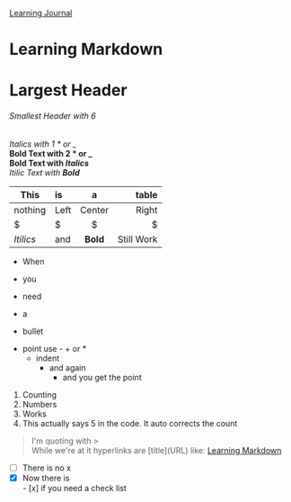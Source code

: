 [Learning Journal](https://stanels42.github.io/learningjournal/)

# Learning Markdown 

# Largest Header
###### Smallest Header with 6 #
*Italics with 1 \* or \_*  
**Bold Text with 2 \* or \_**  
**Bold Text with _Italics_**  
_Itilic Text with **Bold**_ 

| This     | is       | a        | table    |
|----------|:---------|:--------:|---------:|
| nothing  | Left     | Center   | Right    |
| $        | $        | $        | $        |
|_Itilics_ | and      | **Bold** |Still Work|

- When
* you
- need
* a
- bullet
* point use \- \+ or \*
  - indent
    * and again
      - and you get the point
      
1. Counting
2. Numbers
3. Works
5. This actually says 5 in the code. It auto corrects the count

> I'm quoting with \>  
> While we're at it hyperlinks are \[title\]\(URL\) like: [Learning Markdown](https://stanels42.github.io/learningjournal/learning-markdown)

- [ ] There is no x 
- [x] Now there is  
\- \[x\] if you need a check list
